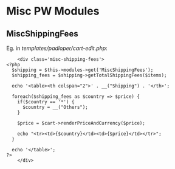 # Misc PW Modules

## MiscShippingFees

Eg. in *templates/padloper/cart-edit.php*:

```
    <div class='misc-shipping-fees'>
<?php
  $shipping = $this->modules->get('MiscShippingFees');
  $shipping_fees = $shipping->getTotalShippingFees($items);

  echo '<table><th colspan="2">' . __("Shipping") . '</th>';

  foreach($shipping_fees as $country => $price) {
    if($country == '*') {
      $country = __("Others");
    }

    $price = $cart->renderPriceAndCurrency($price);

    echo "<tr><td>{$country}</td><td>{$price}</td></tr>";
  }

  echo '</table>';
?>
    </div>
```

